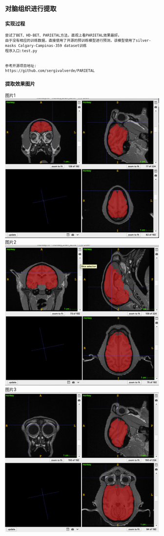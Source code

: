 ## 对脑组织进行提取
### 实现过程
```
尝试了BET、HD-BET、PARIETAL方法，直观上看PARIETAL效果最好。
由于没有相应的训练数据，直接使用了开源的预训练模型进行预测，该模型使用了silver-masks Calgary-Campinas-359 dataset训练
程序入口:test.py


参考开源项目地址:
https://github.com/sergivalverde/PARIETAL
```

### 提取效果图片

图片1
![图片1](./images/pic1.png)
图片2
![图片2](./images/pic2.png)
图片3
![图片3](./images/pic3.png)